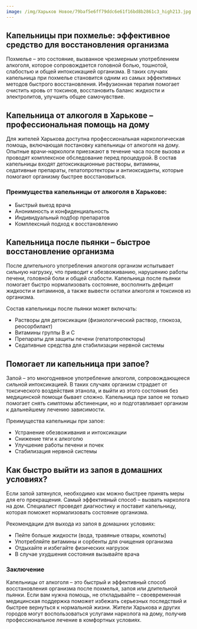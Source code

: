 ```yaml
---
image: /img/Харьков Новое/79baf5e6ff79ddc6e61f16bd8b2861c3_high213.jpg
---
```


## Капельницы при похмелье: эффективное средство для восстановления организма

Похмелье – это состояние, вызванное чрезмерным употреблением алкоголя, которое сопровождается головной болью, тошнотой, слабостью и общей интоксикацией организма. В таких случаях капельница при похмелье становится одним из самых эффективных методов быстрого восстановления. Инфузионная терапия помогает очистить кровь от токсинов, восстановить баланс жидкости и электролитов, улучшить общее самочувствие.

## Капельница от алкоголя в Харькове – профессиональная помощь на дому

Для жителей Харькова доступна профессиональная наркологическая помощь, включающая постановку капельницы от алкоголя на дому. Опытные врачи-наркологи приезжают в течение часа после вызова и проводят комплексное обследование перед процедурой. В состав капельницы входят детоксикационные растворы, витамины, седативные препараты, гепатопротекторы и антиоксиданты, которые помогают организму быстрее восстановиться.

### Преимущества капельницы от алкоголя в Харькове:

* Быстрый выезд врача
* Анонимность и конфиденциальность
* Индивидуальный подбор препаратов
* Комплексный подход к восстановлению

## Капельница после пьянки – быстрое восстановление организма

После длительного употребления алкоголя организм испытывает сильную нагрузку, что приводит к обезвоживанию, нарушению работы печени, головной боли и общей слабости. Капельница после пьянки помогает быстро нормализовать состояние, восполнить дефицит жидкости и витаминов, а также вывести остатки алкоголя и токсинов из организма.

Состав капельницы после пьянки может включать:

* Растворы для детоксикации (физиологический раствор, глюкоза, реосорбилакт)
* Витамины группы В и С
* Препараты для защиты печени (гепатопротекторы)
* Седативные средства для стабилизации нервной системы

## Помогает ли капельница при запое?

Запой – это многодневное употребление алкоголя, сопровождающееся сильной интоксикацией. В таких случаях организм страдает от токсического воздействия этанола, и выйти из этого состояния без медицинской помощи бывает сложно. Капельница при запое не только помогает снять симптомы абстиненции, но и подготавливает организм к дальнейшему лечению зависимости.

Преимущества капельницы при запое:

* Устранение обезвоживания и интоксикации
* Снижение тяги к алкоголю
* Улучшение работы печени и почек
* Стабилизация нервной системы

## Как быстро выйти из запоя в домашних условиях?

Если запой затянулся, необходимо как можно быстрее принять меры для его прекращения. Самый эффективный способ – вызвать нарколога на дом. Специалист проведет диагностику и поставит капельницу, которая поможет нормализовать состояние организма.

Рекомендации для выхода из запоя в домашних условиях:

* Пейте больше жидкости (вода, травяные отвары, компоты)
* Употребляйте витамины и сорбенты для очищения организма
* Отдыхайте и избегайте физических нагрузок
* В случае ухудшения состояния вызывайте врача

### Заключение

Капельницы от алкоголя – это быстрый и эффективный способ восстановления организма после похмелья, запоя или длительной пьянки. Если вам нужна помощь, не откладывайте – своевременная медицинская поддержка поможет избежать серьезных последствий и быстрее вернуться к нормальной жизни. Жители Харькова и других городов могут воспользоваться услугами нарколога на дому, получив профессиональное лечение в комфортных условиях.

